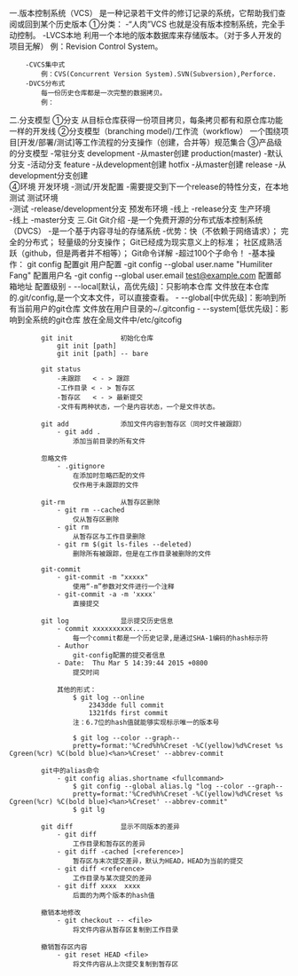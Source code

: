 一.版本控制系统（VCS）
是一种记录若干文件的修订记录的系统，它帮助我们查阅或回到某个历史版本
	①分类：
		-“人肉”VCS
			也就是没有版本控制系统，完全手动控制。
		-LVCS本地
			利用一个本地的版本数据库来存储版本。（对于多人开发的项目无解）
			例：Revision Control System。

		-CVCS集中式
			例：CVS(Concurrent Version System).SVN(Subversion),Perforce.
		-DVCS分布式
			每一份历史仓库都是一次完整的数据拷贝。
			例：
二.分支模型
	①分支
		从目标仓库获得一份项目拷贝，每条拷贝都有和原仓库功能一样的开发线
	②分支模型（branching model)/工作流（workflow）
		一个围绕项目[开发/部署/测试]等工作流程的分支操作（创建，合并等）规范集合
	③产品级的分支模型
		-常驻分支
			development
				-从master创建
			production(master)
				-默认分支
		-活动分支
			feature
				-从development创建
			hotfix
				-从master创建
			release
				-从development分支创建	
	④环境
		开发环境
			-测试/开发配置
			-需要提交到下一个release的特性分支，在本地测试
		测试环境	
			-测试
			-release/development分支
		预发布环境
			-线上
			-release分支
		生产环境	
			-线上
			-master分支
三.Git
	Git介绍
		-是一个免费开源的分布式版本控制系统（DVCS）
		-是一个基于内容寻址的存储系统
		-优势：快（不依赖于网络请求）；
			  完全的分布式；
			  轻量级的分支操作；
			  Git已经成为现实意义上的标准；
			  社区成熟活跃（github，但是两者并不相等）；
	Git命令详解
		-超过100个子命令！
		-基本操作：
			git config			配置git
				用户配置
					-git config --global user.name "Humiliter Fang"
						配置用户名
					-git config --global user.email test@example.com
						配置邮箱地址
				配置级别
					-  --local[默认，高优先级]：只影响本仓库  文件放在本仓库的.git/config,是一个文本文件，可以直接查看。
					-  --global[中优先级]：影响到所有当前用户的git仓库  文件放在用户目录的~/.gitconfig
					-  --system[低优先级]：影响到全系统的git仓库   放在全局文件中/etc/gitcofig

			git init  			初始化仓库
				git init [path]
				git init [path] -- bare

			git status
				-未跟踪   < - > 跟踪
				-工作目录 < - > 暂存区
				-暂存区   < - > 最新提交
				-文件有两种状态，一个是内容状态，一个是文件状态。

			git add				添加文件内容到暂存区（同时文件被跟踪）
				- git add .   
					添加当前目录的所有文件

			忽略文件
				- .gitignore
					在添加时忽略匹配的文件
					仅作用于未跟踪的文件

			git-rm				从暂存区删除
				- git rm --cached
					仅从暂存区删除
				- git rm 
					从暂存区与工作目录删除
				- git rm $(git ls-files --deleted)
					删除所有被跟踪，但是在工作目录被删除的文件

			git-commit
				- git-commit -m "xxxxx"
					使用“-m”参数对文件进行一个注释
				- git-commit -a -m 'xxxx'
					直接提交

			git log				显示提交历史信息
				- commit xxxxxxxxxx.....
					每一个commit都是一个历史记录,是通过SHA-1编码的hash标示符
				- Author
					git-config配置的提交者信息
				- Date:  Thu Mar 5 14:39:44 2015 +0800
					提交时间

				其他的形式：
					$ git log --online
					 	2343dde full commit
					 	1321fds first commit
					注：6.7位的hash值就能够实现标示唯一的版本号

					$ git log --color --graph--
					pretty=format:'%Cred%h%Creset -%C(yellow)%d%Creset %s Cgreen(%cr) %C(bold blue)<%an>%Creset' --abbrev-commit

			git中的alias命令
				- git config alias.shortname <fullcommand>
					$ git config --global alias.lg "log --color --graph--
					pretty=format:'%Cred%h%Creset -%C(yellow)%d%Creset %s Cgreen(%cr) %C(bold blue)<%an>%Creset' --abbrev-commit"
					$ git lg

			git diff			显示不同版本的差异
				- git diff
					工作目录和暂存区的差异
				- git diff -cached [<reference>]
				 	暂存区与末次提交差异，默认为HEAD，HEAD为当前的提交
				- git diff <reference>
					工作目录与某次提交的差异
				- git diff xxxx  xxxx
					后面的为两个版本的hash值

			撤销本地修改
				- git checkout -- <file>
					将文件内容从暂存区复制到工作目录

			撤销暂存区内容
				- git reset HEAD <file>
					将文件内容从上次提交复制到暂存区